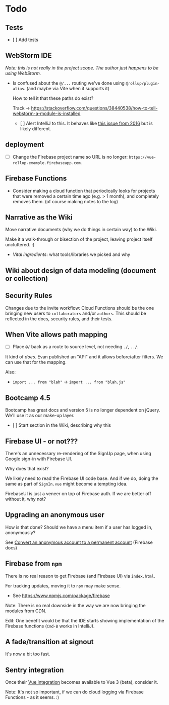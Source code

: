# Todo

## Tests

- [ ] Add tests

<!--
  - Coming to the site with a URL path, going through sign-in, one should land in the original intended path.
-->

## WebStorm IDE

*Note: this is not really in the project scope. The author just happens to be using WebStorm.*

- Is confused about the `@/...` routing we've done using `@rollup/plugin-alias`.  (and maybe via Vite when it supports it)

   How to tell it that these paths do exist?

   Track -> https://stackoverflow.com/questions/38440538/how-to-tell-webstorm-a-module-is-installed

   - [ ] Alert IntelliJ to this. It behaves like [this issue from 2016](https://intellij-support.jetbrains.com/hc/en-us/community/posts/207304095-Using-ES6-import-and-node-modules-are-marked-as-Module-is-not-installed-) but is likely different.


## deployment

- [ ] Change the Firebase project name so URL is no longer: `https://vue-rollup-example.firebaseapp.com`.


## Firebase Functions

- Consider making a cloud function that periodically looks for projects that were removed a certain time ago (e.g. > 1 month), and completely removes them. (of course making notes to the log)

## Narrative as the Wiki

Move narrative documents (why we do things in certain way) to the Wiki. 

Make it a walk-through or bisection of the project, leaving project itself uncluttered. :)

- *Vital ingredients*: what tools/libraries we picked and why


## Wiki about design of data modeling (document or collection)

<!-- tbd. move this analysis somewhere else, maybe Wiki? Make it GOOD!

Add:
- fields needed in Security Rules are best to be in the same document (each document read costs for access)
- how often does the data (need to) change?  Change to an auxiliary field (e.g. 'lastSeen') triggers updates to anyone following the document.
- do the fields contribute to another (parent) document's Security Rules? If not, they may be okay as a subcollection. (this was already mentioned, in other words)
...

<<
With Cloud Firestore, design of data schemas is steered by these considerations:

To go in-document:

- **Billing:** access is charged per document. Avoid sub-collections unless they are really required.


To go sub-collection:

- **Access:** you cannot restrict reading of individual fields &mdash; documents are either fully available or not at all. You can restrict write access to individual fields.
- **Security rules:** you cannot use in-document arrays as part of security rule logic ("allow if `uid` is found within the `authors`"). You can express this with sub-collections.
- **Document size:** Documents must fit 1MB - 89 bytes. If you think they might grow larger, split something to sub-collections.

>Do you know more guidance for steering database schema design in Firestore? Please share the info at [Gitter](https://gitter.im/akauppi/GroundLevel-firebase-web) or as a PR. 📝🙂
<<
-->

## Security Rules

Changes due to the invite workflow: Cloud Functions should be the one bringing new users to `collaborators` and/or `authors`. This should be reflected in the docs, security rules, and their tests.


## When Vite allows path mapping

- [ ] Place `@/` back as a route to source level, not needing `./`, `../`.

It kind of *does*. Evan published an "API" and it allows before/after filters.  We can use that for the mapping.

Also:

- `import ... from "blah"` -> `import ... from "blah.js"`


## Bootcamp 4.5

Bootcamp has great docs and version 5 is no longer dependent on jQuery. We'll use it as our make-up layer.

- [ ] Start section in the Wiki, describing why this


## Firebase UI - or not???

There's an unnecessary re-rendering of the SignUp page, when using Google sign-in with Firebase UI.

Why does that exist?

We likely need to read the Firebase UI code base. And if we do, doing the same as part of `SignIn.vue` might become a tempting idea.

FirebaseUI is just a veneer on top of Firebase auth. If we are better off without it, why not?


## Upgrading an anonymous user

How is that done?  Should we have a menu item if a user has logged in, anonymously?

See [Convert an anonymous account to a permanent account](https://firebase.google.com/docs/auth/web/anonymous-auth#convert-an-anonymous-account-to-a-permanent-account) (Firebase docs)


## Firebase from `npm`

There is no real reason to get Firebase (and Firebase UI) via `index.html`. 

For tracking updates, moving it to `npm` may make sense.

- See https://www.npmjs.com/package/firebase

Note: There is no real downside in the way we are now bringing the modules from CDN.

Edit: One benefit would be that the IDE starts showing implementation of the Firebase functions (`Cmd-B` works in IntelliJ).


## A fade/transition at signout

It's now a bit too fast. 


## Sentry integration

Once their [Vue integration](https://docs.sentry.io/platforms/javascript/vue/) becomes available to Vue 3 (beta), consider it.

Note: It's not so important, if we can do cloud logging via Firebase Functions - as it seems. :)

